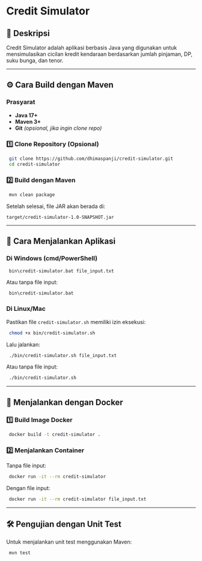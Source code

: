 # Credit Simulator

## 📌 Deskripsi
Credit Simulator adalah aplikasi berbasis Java yang digunakan untuk mensimulasikan cicilan kredit kendaraan berdasarkan jumlah pinjaman, DP, suku bunga, dan tenor.

---
## ⚙️ Cara Build dengan Maven
### **Prasyarat**
- **Java 17+**
- **Maven 3+**
- **Git** *(opsional, jika ingin clone repo)*

### **1️⃣ Clone Repository (Opsional)**
```sh
 git clone https://github.com/dhimaspanji/credit-simulator.git
 cd credit-simulator
```

### **2️⃣ Build dengan Maven**
```sh
 mvn clean package
```
Setelah selesai, file JAR akan berada di:
```
target/credit-simulator-1.0-SNAPSHOT.jar
```

---
## 🚀 Cara Menjalankan Aplikasi

### **Di Windows (cmd/PowerShell)**
```sh
 bin\credit-simulator.bat file_input.txt
```
Atau tanpa file input:
```sh
 bin\credit-simulator.bat
```

### **Di Linux/Mac**
Pastikan file `credit-simulator.sh` memiliki izin eksekusi:
```sh
 chmod +x bin/credit-simulator.sh
```
Lalu jalankan:
```sh
 ./bin/credit-simulator.sh file_input.txt
```
Atau tanpa file input:
```sh
 ./bin/credit-simulator.sh
```

---
## 🐳 Menjalankan dengan Docker
### **1️⃣ Build Image Docker**
```sh
 docker build -t credit-simulator .
```

### **2️⃣ Menjalankan Container**
Tanpa file input:
```sh
 docker run -it --rm credit-simulator
```
Dengan file input:
```sh
 docker run -it --rm credit-simulator file_input.txt
```

---
## 🛠 Pengujian dengan Unit Test
Untuk menjalankan unit test menggunakan Maven:
```sh
 mvn test
```
